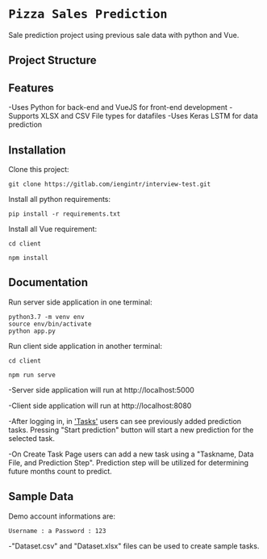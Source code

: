 # `Pizza Sales Prediction` 

Sale prediction project using previous sale data with python and Vue.

## Project Structure

## Features

-Uses Python for back-end and VueJS for front-end development 
-Supports XLSX and CSV File types for datafiles
-Uses Keras LSTM for data prediction

## Installation

Clone this project:

`git clone https://gitlab.com/iengintr/interview-test.git`

Install all python requirements: 

`pip install -r requirements.txt`

Install all Vue requirement:

```
cd client

npm install
```

## Documentation

Run server side application in one terminal:

```
python3.7 -m venv env
source env/bin/activate
python app.py
```

Run client side application in another terminal:

```
cd client

npm run serve
```

-Server side application will run at http://localhost:5000 

-Client side application will run at http://localhost:8080

-After logging in, in ['Tasks'](http://localhost:8080/tasks) users can see previously added prediction tasks. Pressing "Start prediction" button will start a new prediction for the selected task.

-On Create Task Page users can add a new task using a "Taskname, Data File, and Prediction Step". Prediction step will be utilized for determining future months count to predict.

## Sample Data

Demo account informations are:

`Username : a Password : 123`

-"Dataset.csv" and "Dataset.xlsx" files can be used to create sample tasks.
